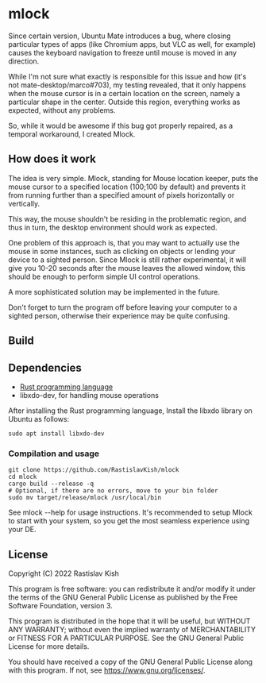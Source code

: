 # mlock

Since certain version, Ubuntu Mate introduces a bug, where closing particular types of apps (like Chromium apps, but VLC as well, for example) causes the keyboard navigation to freeze until mouse is moved in any direction.

While I'm not sure what exactly is responsible for this issue and how (it's not mate-desktop/marco#703), my testing revealed, that it only happens when the mouse cursor is in a certain location on the screen, namely a particular shape in the center. Outside this region, everything works as expected, without any problems.

So, while it would be awesome if this bug got properly repaired, as a temporal workaround, I created Mlock.

## How does it work

The idea is very simple. Mlock, standing for Mouse location keeper, puts the mouse cursor to a specified location (100;100 by default) and prevents it from running further than a specified amount of pixels horizontally or vertically.

This way, the mouse shouldn't be residing in the problematic region, and thus in turn, the desktop environment should work as expected.

One problem of this approach is, that you may want to actually use the mouse in some instances, such as clicking on objects or lending your device to a sighted person. Since Mlock is still rather experimental, it will give you 10-20 seconds after the mouse leaves the allowed window, this should be enough to perform simple UI control operations.

A more sophisticated solution may be implemented in the future.

Don't forget to turn the program off before leaving your computer to a sighted person, otherwise their experience may be quite confusing.

## Build

## Dependencies

* [Rust programming language](https://www.rust-lang.org/tools/install)
* libxdo-dev, for handling mouse operations

After installing the Rust programming language, Install the libxdo library on Ubuntu as follows:

```
sudo apt install libxdo-dev
```

### Compilation and usage

```
git clone https://github.com/RastislavKish/mlock
cd mlock
cargo build --release -q
# Optional, if there are no errors, move to your bin folder
sudo mv target/release/mlock /usr/local/bin
```

See mlock --help for usage instructions. It's recommended to setup Mlock to start with your system, so you get the most seamless experience using your DE.

## License

Copyright (C) 2022 Rastislav Kish

This program is free software: you can redistribute it and/or modify
it under the terms of the GNU General Public License as published by
the Free Software Foundation, version 3.

This program is distributed in the hope that it will be useful,
but WITHOUT ANY WARRANTY; without even the implied warranty of
MERCHANTABILITY or FITNESS FOR A PARTICULAR PURPOSE. See the
GNU General Public License for more details.

You should have received a copy of the GNU General Public License
along with this program. If not, see <https://www.gnu.org/licenses/>.

